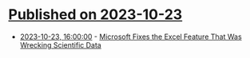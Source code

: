 # [Published on 2023-10-23](index.md)

* [2023-10-23, 16:00:00](https://it.slashdot.org/story/23/10/23/1217252/microsoft-fixes-the-excel-feature-that-was-wrecking-scientific-data?utm_source=rss1.0mainlinkanon&utm_medium=feed) - [Microsoft Fixes the Excel Feature That Was Wrecking Scientific Data](https://it.slashdot.org/story/23/10/23/1217252/microsoft-fixes-the-excel-feature-that-was-wrecking-scientific-data?utm_source=rss1.0mainlinkanon&utm_medium=feed)
